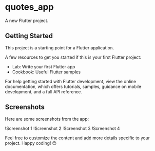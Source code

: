 # quotes_app

A new Flutter project.

## Getting Started

This project is a starting point for a Flutter application.

A few resources to get you started if this is your first Flutter project:

- Lab: Write your first Flutter app
- Cookbook: Useful Flutter samples

For help getting started with Flutter development, view the
online documentation, which offers tutorials,
samples, guidance on mobile development, and a full API reference.

## Screenshots

Here are some screenshots from the app:

!Screenshot 1
!Screenshot 2
!Screenshot 3
!Screenshot 4

Feel free to customize the content and add more details specific to your project. Happy coding! 😊
